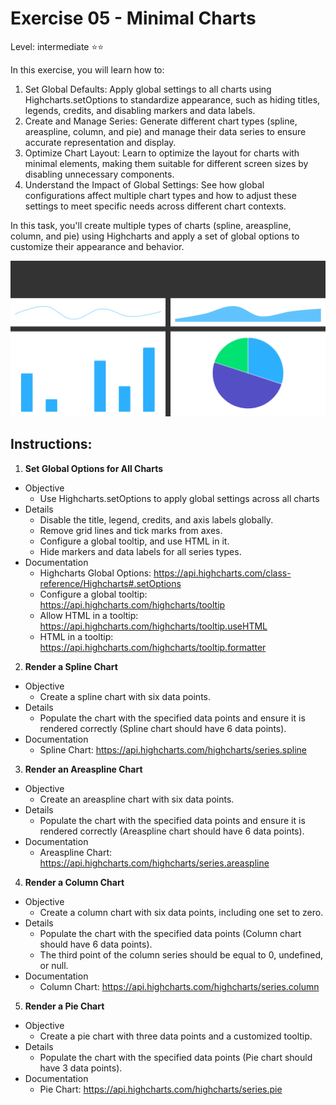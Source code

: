 # Exercise 05 - Minimal Charts
Level: intermediate ⭐⭐

In this exercise, you will learn how to:
1. Set Global Defaults: Apply global settings to all charts using Highcharts.setOptions to standardize appearance, such as hiding titles, legends, credits, and disabling markers and data labels.
2. Create and Manage Series: Generate different chart types (spline, areaspline, column, and pie) and manage their data series to ensure accurate representation and display.
3. Optimize Chart Layout: Learn to optimize the layout for charts with minimal elements, making them suitable for different screen sizes by disabling unnecessary components.
4. Understand the Impact of Global Settings: See how global configurations affect multiple chart types and how to adjust these settings to meet specific needs across different chart contexts.

In this task, you'll create multiple types of charts (spline, areaspline, column, and pie) using Highcharts and apply a set of global options to customize their appearance and behavior.


![exercise.gif](exercise.gif)

## Instructions:
1. **Set Global Options for All Charts**
* Objective
  * Use Highcharts.setOptions to apply global settings across all charts
* Details
  * Disable the title, legend, credits, and axis labels globally.
  * Remove grid lines and tick marks from axes.
  * Configure a global tooltip, and use HTML in it.
  * Hide markers and data labels for all series types.
* Documentation
  * Highcharts Global Options: https://api.highcharts.com/class-reference/Highcharts#.setOptions
  * Configure a global tooltip: https://api.highcharts.com/highcharts/tooltip
  * Allow HTML in a tooltip: https://api.highcharts.com/highcharts/tooltip.useHTML
  * HTML in a tooltip: https://api.highcharts.com/highcharts/tooltip.formatter

2. **Render a Spline Chart**
* Objective
  * Create a spline chart with six data points.
* Details
  * Populate the chart with the specified data points and ensure it is rendered correctly (Spline chart should have 6 data points).
* Documentation
  * Spline Chart: https://api.highcharts.com/highcharts/series.spline

3. **Render an Areaspline Chart**
* Objective
  * Create an areaspline chart with six data points.
* Details
  * Populate the chart with the specified data points and ensure it is rendered correctly (Areaspline chart should have 6 data points).
* Documentation
  * Areaspline Chart: https://api.highcharts.com/highcharts/series.areaspline

4. **Render a Column Chart**
* Objective
  * Create a column chart with six data points, including one set to zero.
* Details
  * Populate the chart with the specified data points (Column chart should have 6 data points).
  * The third point of the column series should be equal to 0, undefined, or null.
* Documentation
  * Column Chart: https://api.highcharts.com/highcharts/series.column

5. **Render a Pie Chart**
* Objective
  * Create a pie chart with three data points and a customized tooltip.
* Details
  * Populate the chart with the specified data points (Pie chart should have 3 data points).
* Documentation
  * Pie Chart: https://api.highcharts.com/highcharts/series.pie
